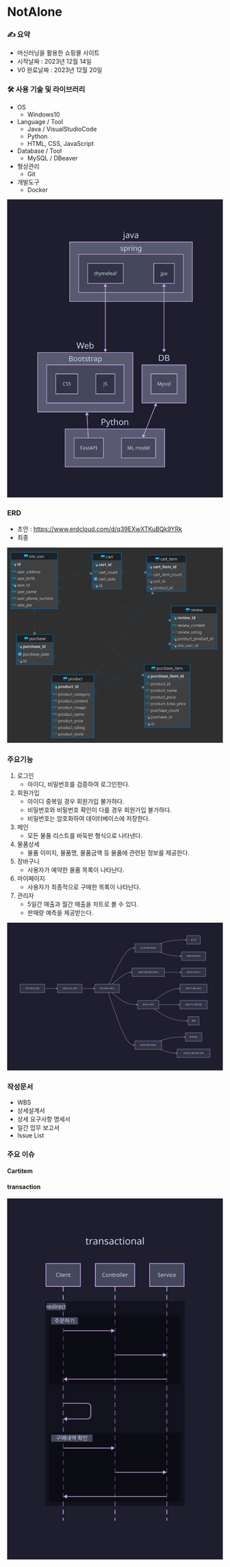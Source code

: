 # NotAlone

### ✍️ 요약

- 머신러닝을 활용한 쇼핑몰 사이트
- 시작날짜 : 2023년 12월 14일
- V0 완료날짜 : 2023년 12월 20일

### 🛠 사용 기술 및 라이브러리

- OS
  - Windows10
- Language / Tool
  - Java / VisualStudioCode
  - Python
  - HTML, CSS, JavaScript
- Database / Tool
  - MySQL / DBeaver
- 형상관리
  - Git
- 개발도구
  - Docker

![Alt text](./image/stack.svg)

### ERD

- 초안 : <https://www.erdcloud.com/d/q39EXwXTKuBQk9YRk>
- 최종
  
![erd](./image/1_ERD.png)

### 주요기능

1. 로그인
    - 아이디, 비밀번호를 검증하여 로그인한다.
2. 회원가입
    - 아이디 중복일 경우 회원가입 불가하다.
    - 비밀번호와 비밀번호 확인이 다를 경우 회원가입 불가하다.
    - 비밀번호는 암호화하여 데이터베이스에 저장한다.
3. 메인
    - 모든 물품 리스트를 바둑판 형식으로 나타낸다.
4. 물품상세
    - 물품 이미지, 물품명, 물품금액 등 물품에 관련된 정보를 제공한다.
5. 장바구니
    - 사용자가 예약한 물품 목록이 나타난다.
6. 마이페이지
    - 사용자가 최종적으로 구매한 목록이 나타난다.
7. 관리자
    - 5일간 매출과 월간 매출을 차트로 볼 수 있다.
    - 판매량 예측을 제공받는다.

![Alt text](./image/flow.svg)

### 작성문서

- WBS
- 상세설계서
- 상세 요구사항 명세서
- 일간 업무 보고서
- Issue List

### 주요 이슈

#### Cartitem

#### transaction

![Alt text](./image/transaction.svg)


